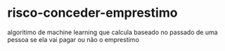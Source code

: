 # risco-conceder-emprestimo
algoritimo de machine learning que calcula baseado no passado de uma pessoa se ela vai pagar ou não o emprestimo
